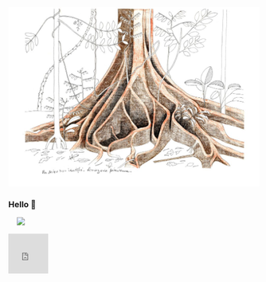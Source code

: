 
![Cover](https://github.com/FrederickChenot/FrederickChenot/blob/main/img/francisHalle.jpg)

### Hello 👋

<p style='text-align: center; width: 10%'>
	<img src="https://media.giphy.com/media/E8BKRmebpiire/giphy.gif">
</p>

<iframe src="https://giphy.com/embed/E8BKRmebpiire" width="80" height="80" frameBorder="0" class="giphy-embed" allowFullScreen></iframe><p><a href="https://giphy.com/gifs/E8BKRmebpiire"></a></p>